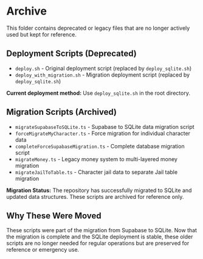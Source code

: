 # Archive

This folder contains deprecated or legacy files that are no longer actively used but kept for reference.

## Deployment Scripts (Deprecated)

- `deploy.sh` - Original deployment script (replaced by `deploy_sqlite.sh`)
- `deploy_with_migration.sh` - Migration deployment script (replaced by `deploy_sqlite.sh`)

**Current deployment method:** Use `deploy_sqlite.sh` in the root directory.

## Migration Scripts (Archived)

- `migrateSupabaseToSQLite.ts` - Supabase to SQLite data migration script
- `forceMigrateMyCharacter.ts` - Force migration for individual character data  
- `completeForceSupabaseMigration.ts` - Complete database migration script
- `migrateMoney.ts` - Legacy money system to multi-layered money migration
- `migrateJailToTable.ts` - Character jail data to separate Jail table migration

**Migration Status:** The repository has successfully migrated to SQLite and updated data structures. These scripts are archived for reference only.

## Why These Were Moved

These scripts were part of the migration from Supabase to SQLite. Now that the migration is complete and the SQLite deployment is stable, these older scripts are no longer needed for regular operations but are preserved for reference or emergency use.
